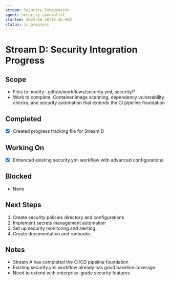 ```yaml
---
stream: Security Integration
agent: security-specialist
started: 2025-08-26T16:45:00Z
status: in_progress
---
```


# Stream D: Security Integration Progress

## Scope
- Files to modify: .github/workflows/security.yml, security/*
- Work to complete: Container image scanning, dependency vulnerability checks, and security automation that extends the CI pipeline foundation

## Completed
- [x] Created progress tracking file for Stream D

## Working On
- [x] Enhanced existing security.yml workflow with advanced configurations

## Blocked
- None

## Next Steps
1. Create security policies directory and configurations
2. Implement secrets management automation
3. Set up security monitoring and alerting
4. Create documentation and runbooks

## Notes
- Stream A has completed the CI/CD pipeline foundation
- Existing security.yml workflow already has good baseline coverage
- Need to extend with enterprise-grade security features